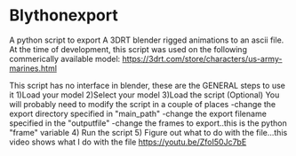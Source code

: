 # Blythonexport
A python script to export A 3DRT blender rigged animations to an ascii file.
At the time of development, this script was used on the following commerically available model:
https://3drt.com/store/characters/us-army-marines.html

This script has no interface in blender, these are the GENERAL steps to use it
1)Load your model
2)Select your model
3)Load the script
(Optional) You will probably need to modify the script in a couple of places
  -change the export directory specified in "main_path"
  -change the export filename specified in the "outputfile"
  -change the frames to export..this is the python "frame" variable
4) Run the script
5) Figure out what to do with the file...this video shows what I do with the file
https://youtu.be/ZfoI50Jc7bE
